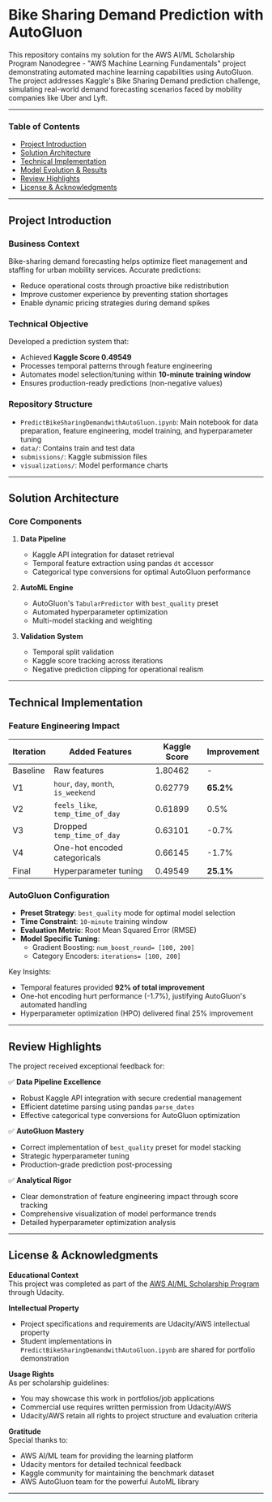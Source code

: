 # Bike Sharing Demand Prediction with AutoGluon

This repository contains my solution for the AWS AI/ML Scholarship Program Nanodegree - "AWS Machine Learning Fundamentals" project demonstrating automated machine learning capabilities using AutoGluon. The project addresses Kaggle's Bike Sharing Demand prediction challenge, simulating real-world demand forecasting scenarios faced by mobility companies like Uber and Lyft.

--------------------------------------------------

### Table of Contents

- [Project Introduction](#project-introduction)
- [Solution Architecture](#solution-architecture)
- [Technical Implementation](#technical-implementation)
- [Model Evolution & Results](#model-evolution--results)
- [Review Highlights](#review-highlights)
- [License & Acknowledgments](#license--acknowledgments)

--------------------------------------------------

## Project Introduction

### Business Context
Bike-sharing demand forecasting helps optimize fleet management and staffing for urban mobility services. Accurate predictions:
- Reduce operational costs through proactive bike redistribution
- Improve customer experience by preventing station shortages
- Enable dynamic pricing strategies during demand spikes

### Technical Objective
Developed a prediction system that:
- Achieved **Kaggle Score 0.49549**
- Processes temporal patterns through feature engineering
- Automates model selection/tuning within **10-minute training window**
- Ensures production-ready predictions (non-negative values)

### Repository Structure

- `PredictBikeSharingDemandwithAutoGluon.ipynb`: Main notebook for data preparation, feature engineering, model training, and hyperparameter tuning
- `data/`: Contains train and test data
- `submissions/`: Kaggle submission files
- `visualizations/`: Model performance charts

--------------------------------------------------

## Solution Architecture

### Core Components
1. **Data Pipeline**
   - Kaggle API integration for dataset retrieval
   - Temporal feature extraction using pandas `dt` accessor
   - Categorical type conversions for optimal AutoGluon performance

2. **AutoML Engine**
   - AutoGluon's `TabularPredictor` with `best_quality` preset
   - Automated hyperparameter optimization
   - Multi-model stacking and weighting

3. **Validation System**
   - Temporal split validation
   - Kaggle score tracking across iterations
   - Negative prediction clipping for operational realism

--------------------------------------------------

## Technical Implementation

### Feature Engineering Impact
| Iteration | Added Features                          | Kaggle Score | Improvement |
|-----------|-----------------------------------------|--------------|-------------|
| Baseline  | Raw features                            | 1.80462      | -           |
| V1        | `hour`, `day`, `month`, `is_weekend`    | 0.62779      | **65.2%**   |
| V2        | `feels_like`, `temp_time_of_day`        | 0.61899      | 0.5%        |
| V3        | Dropped `temp_time_of_day`              | 0.63101      | -0.7%       |
| V4        | One-hot encoded categoricals            | 0.66145      | -1.7%       |
| Final     | Hyperparameter tuning                   | 0.49549      | **25.1%**   |

### AutoGluon Configuration

- **Preset Strategy**: `best_quality` mode for optimal model selection
- **Time Constraint**: `10-minute` training window
- **Evaluation Metric**: Root Mean Squared Error (RMSE)
- **Model Specific Tuning**:
  - Gradient Boosting: `num_boost_round= [100, 200]`
  - Category Encoders: `iterations= [100, 200]`

Key Insights:
- Temporal features provided **92% of total improvement**
- One-hot encoding hurt performance (-1.7%), justifying AutoGluon's automated handling
- Hyperparameter optimization (HPO) delivered final 25% improvement

--------------------------------------------------

## Review Highlights

The project received exceptional feedback for:

✅ **Data Pipeline Excellence**  
- Robust Kaggle API integration with secure credential management
- Efficient datetime parsing using pandas `parse_dates`
- Effective categorical type conversions for AutoGluon optimization

✅ **AutoGluon Mastery**  
- Correct implementation of `best_quality` preset for model stacking
- Strategic hyperparameter tuning
- Production-grade prediction post-processing

✅ **Analytical Rigor**  
- Clear demonstration of feature engineering impact through score tracking
- Comprehensive visualization of model performance trends
- Detailed hyperparameter optimization analysis

--------------------------------------------------

## License & Acknowledgments

**Educational Context**  
This project was completed as part of the [AWS AI/ML Scholarship Program](https://www.udacity.com/scholarships/aws-ai-ml-scholarship-program) through Udacity. 

**Intellectual Property**  
- Project specifications and requirements are Udacity/AWS intellectual property  
- Student implementations in `PredictBikeSharingDemandwithAutoGluon.ipynb` are shared for portfolio demonstration

**Usage Rights**  
As per scholarship guidelines:
- You may showcase this work in portfolios/job applications
- Commercial use requires written permission from Udacity/AWS
- Udacity/AWS retain all rights to project structure and evaluation criteria

**Gratitude**  
Special thanks to:
- AWS AI/ML team for providing the learning platform
- Udacity mentors for detailed technical feedback
- Kaggle community for maintaining the benchmark dataset
- AWS AutoGluon team for the powerful AutoML library

--------------------------------------------------